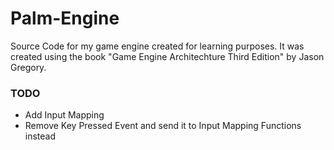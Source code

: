 # Palm-Engine

Source Code for my game engine created for learning purposes. It was created using the book "Game Engine Architechture Third Edition" by Jason Gregory.

### TODO
- Add Input Mapping
- Remove Key Pressed Event and send it to Input Mapping Functions instead
